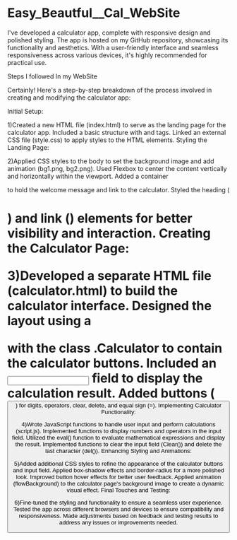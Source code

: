# Easy_Beautful__Cal_WebSite
I've developed a calculator app, complete with responsive design and polished styling. The app is hosted on my GitHub repository, showcasing its functionality and aesthetics. With a user-friendly interface and seamless responsiveness across various devices, it's highly recommended for practical use. 


Steps I followed In my WebSite

Certainly! Here's a step-by-step breakdown of the process involved in creating and modifying the calculator app:

Initial Setup:

1)Created a new HTML file (index.html) to serve as the landing page for the calculator app.
Included a basic structure with <head> and <body> tags.
Linked an external CSS file (style.css) to apply styles to the HTML elements.
Styling the Landing Page:

2)Applied CSS styles to the body to set the background image and add animation (bg1.png, bg2.png).
Used Flexbox to center the content vertically and horizontally within the viewport.
Added a container <div> to hold the welcome message and link to the calculator.
Styled the heading (<h1>) and link (<a>) elements for better visibility and interaction.
Creating the Calculator Page:

3)Developed a separate HTML file (calculator.html) to build the calculator interface.
Designed the layout using a <div> with the class .Calculator to contain the calculator buttons.
Included an <input> field to display the calculation result.
Added buttons (<button>) for digits, operators, clear, delete, and equal sign (=).
Implementing Calculator Functionality:

4)Wrote JavaScript functions to handle user input and perform calculations (script.js).
Implemented functions to display numbers and operators in the input field.
Utilized the eval() function to evaluate mathematical expressions and display the result.
Implemented functions to clear the input field (Clear()) and delete the last character (del()).
Enhancing Styling and Animations:

5)Added additional CSS styles to refine the appearance of the calculator buttons and input field.
Applied box-shadow effects and border-radius for a more polished look.
Improved button hover effects for better user feedback.
Applied animation (flowBackground) to the calculator page's background image to create a dynamic visual effect.
Final Touches and Testing:

6)Fine-tuned the styling and functionality to ensure a seamless user experience.
Tested the app across different browsers and devices to ensure compatibility and responsiveness.
Made adjustments based on feedback and testing results to address any issues or improvements needed.
